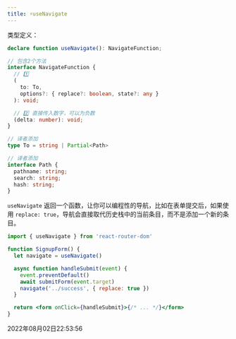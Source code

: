 ```yaml
---
title: ⚡useNavigate
---
```


类型定义：
```typescript
declare function useNavigate(): NavigateFunction;

// 包含2个方法
interface NavigateFunction {
  // 1️⃣
  (
    to: To,
    options?: { replace?: boolean, state?: any }
  ): void;

  // 2️⃣ 直接传入数字，可以为负数
  (delta: number): void;
}

// 译者添加
type To = string | Partial<Path>

// 译者添加
interface Path {
  pathname: string;
  search: string;
  hash: string;
}
```

`useNavigate` 返回一个函数，让你可以编程性的导航，比如在表单提交后，如果使用 `replace: true`，导航会直接取代历史栈中的当前条目，而不是添加一个新的条目。
```jsx {4,9}
import { useNavigate } from 'react-router-dom'

function SignupForm() {
  let navigate = useNavigate()

  async function handleSubmit(event) {
    event.preventDefault()
    await submitForm(event.target)
    navigate('../success', { replace: true })
  }

  return <form onClick={handleSubmit}>{/* ... */}</form>
}
```

2022年08月02日22:53:56
